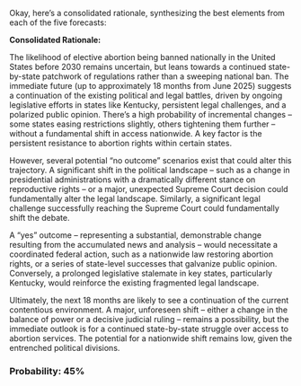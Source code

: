 Okay, here’s a consolidated rationale, synthesizing the best elements from each of the five forecasts:

**Consolidated Rationale:**

The likelihood of elective abortion being banned nationally in the United States before 2030 remains uncertain, but leans towards a continued state-by-state patchwork of regulations rather than a sweeping national ban. The immediate future (up to approximately 18 months from June 2025) suggests a continuation of the existing political and legal battles, driven by ongoing legislative efforts in states like Kentucky, persistent legal challenges, and a polarized public opinion.  There’s a high probability of incremental changes – some states easing restrictions slightly, others tightening them further – without a fundamental shift in access nationwide. A key factor is the persistent resistance to abortion rights within certain states.

However, several potential “no outcome” scenarios exist that could alter this trajectory. A significant shift in the political landscape – such as a change in presidential administrations with a dramatically different stance on reproductive rights – or a major, unexpected Supreme Court decision could fundamentally alter the legal landscape. Similarly, a significant legal challenge successfully reaching the Supreme Court could fundamentally shift the debate.

A “yes” outcome – representing a substantial, demonstrable change resulting from the accumulated news and analysis – would necessitate a coordinated federal action, such as a nationwide law restoring abortion rights, or a series of state-level successes that galvanize public opinion. Conversely, a prolonged legislative stalemate in key states, particularly Kentucky, would reinforce the existing fragmented legal landscape.

Ultimately, the next 18 months are likely to see a continuation of the current contentious environment. A major, unforeseen shift – either a change in the balance of power or a decisive judicial ruling – remains a possibility, but the immediate outlook is for a continued state-by-state struggle over access to abortion services.  The potential for a nationwide shift remains low, given the entrenched political divisions.

### Probability: 45%